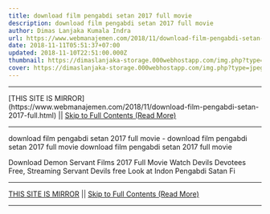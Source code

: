 ```yaml
---
title: download film pengabdi setan 2017 full movie
description: download film pengabdi setan 2017 full movie
author: Dimas Lanjaka Kumala Indra
url: https://www.webmanajemen.com/2018/11/download-film-pengabdi-setan-2017-full.html
date: 2018-11-11T05:51:37+07:00
updated: 2018-11-10T22:51:00.000Z
thumbnail: https://dimaslanjaka-storage.000webhostapp.com/img.php?type=jpeg&url=https://layarindo21.ws/wp-content/uploads/2017/04/Telaga_Angker_1984_obverse_wiki-150x150.jpg
cover: https://dimaslanjaka-storage.000webhostapp.com/img.php?type=jpeg&url=https://layarindo21.ws/wp-content/uploads/2017/04/Telaga_Angker_1984_obverse_wiki-150x150.jpg
---
```


<hr/> [THIS SITE IS MIRROR](https://www.webmanajemen.com/2018/11/download-film-pengabdi-setan-2017-full.html) || <a href="https://www.webmanajemen.com/2018/11/download-film-pengabdi-setan-2017-full.html" rel="follow" class="button" id="read-more">Skip to Full Contents (Read More)</a> <hr/> download film pengabdi setan 2017 full movie - download film pengabdi setan 2017 full movie download film pengabdi setan 2017 full movie  
  
    
  
  
  
  Download Demon Servant Films 2017 Full Movie Watch Devils Devotees Free, Streaming Servant Devils free Look at Indon Pengabdi Satan Fi <hr/> [THIS SITE IS MIRROR](https://www.webmanajemen.com/2018/11/download-film-pengabdi-setan-2017-full.html) || <a href="https://www.webmanajemen.com/2018/11/download-film-pengabdi-setan-2017-full.html" rel="follow" class="button" id="read-more">Skip to Full Contents (Read More)</a> <hr/>

<script>
    if (location.host.includes('dimaslanjaka12')) {
      location.replace('https://www.webmanajemen.com/2018/11/download-film-pengabdi-setan-2017-full.html');
    }
  </script>
